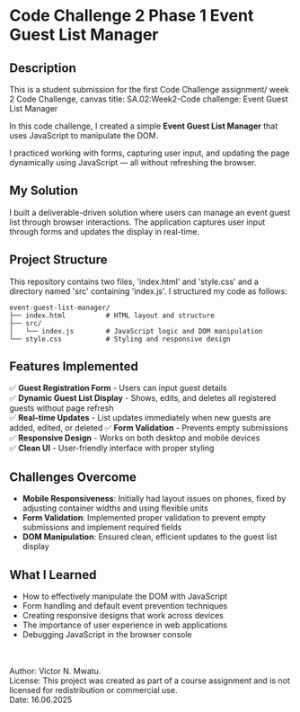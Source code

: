 # Code Challenge 2 Phase 1 Event Guest List Manager

## Description

This is a student submission for the first Code Challenge assignment/ week 2 Code Challenge, canvas title: SA.02:Week2-Code challenge: Event Guest List Manager

In this code challenge, I created a simple **Event Guest List Manager** that uses JavaScript to manipulate the DOM.

I practiced working with forms, capturing user input, and updating the page dynamically using JavaScript — all without refreshing the browser.

## My Solution

I built a deliverable-driven solution where users can manage an event guest list through browser interactions. The application captures user input through forms and updates the display in real-time.

## Project Structure

This repository contains two files, 'index.html' and 'style.css' and a directory named 'src' containing 'index.js'. I structured my code as follows:

```
event-guest-list-manager/
├── index.html          # HTML layout and structure
├── src/
│   └── index.js        # JavaScript logic and DOM manipulation
└── style.css           # Styling and responsive design
```
## Features Implemented

✅ **Guest Registration Form** - Users can input guest details  
✅ **Dynamic Guest List Display** - Shows, edits, and deletes all registered guests without page refresh  
✅ **Real-time Updates** - List updates immediately when new guests are added, edited, or deleted
✅ **Form Validation** - Prevents empty submissions  
✅ **Responsive Design** - Works on both desktop and mobile devices  
✅ **Clean UI** - User-friendly interface with proper styling 

## Challenges Overcome

- **Mobile Responsiveness**: Initially had layout issues on phones, fixed by adjusting container widths and using flexible units
- **Form Validation**: Implemented proper validation to prevent empty submissions and implement required fields
- **DOM Manipulation**: Ensured clean, efficient updates to the guest list display

## What I Learned

- How to effectively manipulate the DOM with  JavaScript
- Form handling and default event prevention techniques
- Creating responsive designs that work across devices
- The importance of user experience in web applications
- Debugging JavaScript in the browser console

<br>
<br>
Author: Victor N. Mwatu.<br>
License: This project was created as part of a course assignment and is not licensed for redistribution or commercial use.<br>
Date: 16.06.2025